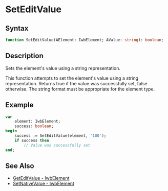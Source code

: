# SetEditValue

## Syntax

```pascal
function SetEditValue(AElement: IwbElement; AValue: string): boolean;
```

## Description

Sets the element's value using a string representation.

This function attempts to set the element's value using a string representation. Returns true if the value was successfully set, false otherwise. The string format must be appropriate for the element type.

## Example

```pascal
var
    element: IwbElement;
    success: boolean;
begin
    success := SetEditValue(element, '100');
    if success then
        // Value was successfully set
end;
```

## See Also

- [GetEditValue - IwbElement](IwbElement_GetEditValue.md)
- [SetNativeValue - IwbElement](IwbElement_SetNativeValue.md)
